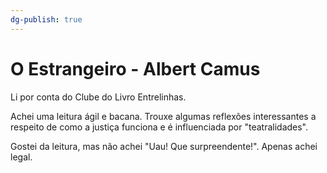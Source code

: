 ```yaml
---
dg-publish: true
---
```

# O Estrangeiro - Albert Camus

Li por conta do Clube do Livro Entrelinhas.

Achei uma leitura ágil e bacana. Trouxe algumas reflexões interessantes a respeito de como a justiça funciona e é influenciada por "teatralidades".

Gostei da leitura, mas não achei "Uau! Que surpreendente!". Apenas achei legal.
